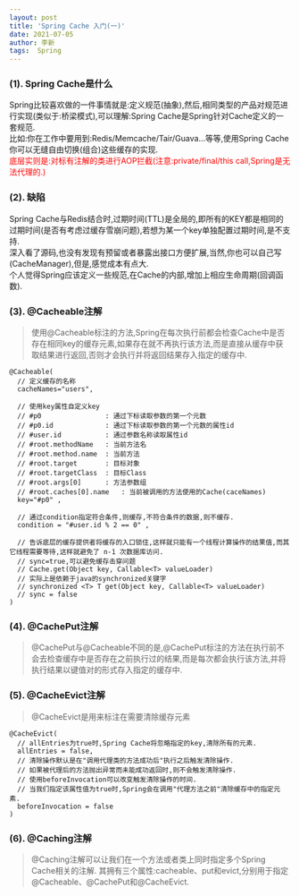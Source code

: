 ```yaml
---
layout: post
title: 'Spring Cache 入门(一)'
date: 2021-07-05
author: 李新
tags:  Spring 
---
```


### (1). Spring Cache是什么
Spring比较喜欢做的一件事情就是:定义规范(抽象),然后,相同类型的产品对规范进行实现(类似于:桥梁模式),可以理解:Spring Cache是Spring针对Cache定义的一套规范.    
比如:你在工作中要用到:Redis/Memcache/Tair/Guava...等等,使用Spring Cache你可以无缝自由切换(组合)这些缓存的实现.     
<font color='red'>底层实则是:对标有注解的类进行AOP拦截(注意:private/final/this call,Spring是无法代理的.)</font>   

### (2). 缺陷
Spring Cache与Redis结合时,过期时间(TTL)是全局的,即所有的KEY都是相同的过期时间(是否有考虑过缓存雪崩问题),若想为某一个key单独配置过期时间,是不支持.  
深入看了源码,也没有发现有预留或者暴露出接口方便扩展,当然,你也可以自己写(CacheManager),但是,感觉成本有点大.  
个人觉得Spring应该定义一些规范,在Cache的内部,增加上相应生命周期(回调函数).   

### (3). @Cacheable注解
> 使用@Cacheable标注的方法,Spring在每次执行前都会检查Cache中是否存在相同key的缓存元素,如果存在就不再执行该方法,而是直接从缓存中获取结果进行返回,否则才会执行并将返回结果存入指定的缓存中.   

```
@Cacheable(
  // 定义缓存的名称
  cacheNames="users",
  
  // 使用key属性自定义key
  // #p0                : 通过下标读取参数的第一个元数
  // #p0.id             : 通过下标读取参数的第一个元数的属性id
  // #user.id           : 通过参数名称读取属性id
  // #root.methodName   : 当前方法名
  // #root.method.name  : 当前方法
  // #root.target       : 目标对象
  // #root.targetClass  : 目标Class
  // #root.args[0]      : 方法参数组
  // #root.caches[0].name   : 当前被调用的方法使用的Cache(caceNames)
  key="#p0" , 
  
  // 通过condition指定符合条件,则缓存,不符合条件的数据,则不缓存.
  condition = "#user.id % 2 == 0" ,
  
  // 告诉底层的缓存提供者将缓存的入口锁住,这样就只能有一个线程计算操作的结果值,而其它线程需要等待,这样就避免了 n-1 次数据库访问.
  // sync=true,可以避免缓存击穿问题
  // Cache.get(Object key, Callable<T> valueLoader)
  // 实际上是依赖于java的synchronized关键字
  // synchronized <T> T get(Object key, Callable<T> valueLoader)
  // sync = false
)
```
### (4). @CachePut注解
> @CachePut与@Cacheable不同的是,@CachePut标注的方法在执行前不会去检查缓存中是否存在之前执行过的结果,而是每次都会执行该方法,并将执行结果以键值对的形式存入指定的缓存中.  

### (5). @CacheEvict注解
>  @CacheEvict是用来标注在需要清除缓存元素

```
@CacheEvict(
  // allEntries为true时,Spring Cache将忽略指定的key,清除所有的元素.
  allEntries = false,
  // 清除操作默认是在"调用代理类的方法成功后"执行之后触发清除操作.
  // 如果被代理后的方法抛出异常而未能成功返回时,则不会触发清除操作.
  // 使用beforeInvocation可以改变触发清除操作的时间.
  // 当我们指定该属性值为true时,Spring会在调用"代理方法之前"清除缓存中的指定元素. 
  beforeInvocation = false
)
```
### (6). @Caching注解
> @Caching注解可以让我们在一个方法或者类上同时指定多个Spring Cache相关的注解.
> 其拥有三个属性:cacheable、put和evict,分别用于指定@Cacheable、@CachePut和@CacheEvict. 
